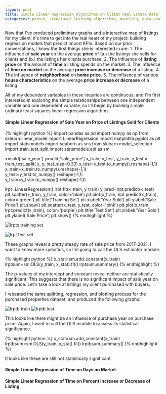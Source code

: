 ```yaml
---
layout: post
title: Simple Linear Regression Algorithms on Client Real Estate Data
categories: python, structured learning algorithms, modeling, data analysis, real estate
---
```


Now that I've produced preliminary graphs and a interactive map of listings for my client, it's time to get into the real heart of my project: building regression models that predict import KPIs. Based on our prior conversations, I know the first things she is interested in are:
    1. The influence of **sale year** on the average **price** of 
          (a.) the listings she sells for clients and
          (b.) the listings her clients purchase.
    2. The influence of **listing price** on the amount of **time** a listing spends on the market.
    3. The influence of **time on market** on the average **price increase or decrease** of a listing.
    4. The influence of **neighborhood** on **home price.**
    5. The influence of various **house characteristics** on the average **price increase or decrease** of a listing.

All of my dependent variables in these inquiries are continuous, and I'm first interested in exploring the simple relationships between one independent variable and one dependent variable, so I'll begin by building simple ordinary least squares linear regression algorithms.

#### Simple Linear Regression of Sale Year on Price of Listings Sold for Clients

{% highlight python %}
import pandas as pd
import numpy as np
from sklearn.linear_model import LinearRegression
import matplotlib.pyplot as plt
import statsmodels
import seaborn as sns
from sklearn.model_selection import train_test_split
import statsmodels.api as sm

x=sold['sale_year']
y=sold['sale_price']
x_train, x_test, y_train, y_test = train_test_split(
x, y, test_size=0.33)
x_test=x_test.to_numpy().reshape(-1,1)
x_train=x_train.to_numpy().reshape(-1,1)
y_test=y_test.to_numpy().reshape(-1,1)
y_train=y_train.to_numpy().reshape(-1,1)

lrpt=LinearRegression()
lrpt.fit(x_train, y_train)
y_pred=lrpt.predict(x_test)
plt.scatter(x_train, y_train, color='blue')
plt.plot(x_train, lrpt.predict(x_train), color='green')
plt.title('Training Set')
plt.xlabel('Year Sold')
plt.ylabel('Sale Price')
plt.show()
plt.scatter(x_test, y_test, color='pink')
plt.plot(x_train, lrpt.predict(x_train), color='purple')
plt.title('Test Set')
plt.xlabel('Year Sold')
plt.ylabel('Sale Price')
plt.show()
{% endhighlight %}

![lrpts training set](https://user-images.githubusercontent.com/102122956/174644556-5cec23f1-6612-4474-b742-1e03d20aab35.png)

![lrpt test set](https://user-images.githubusercontent.com/102122956/174644566-be259a63-be29-4025-825a-c51d438533d5.png)

These graphs reveal a pretty steady rate of sale price from 2017-2021. I want to know more specifics, so I'm going to call the OLS estimator module.

{% highlight python %}
x_stat=sm.add_constant(x_train)
lrptsum=sm.OLS(y_train, x_stat).fit()
lrptsum.summary()
{% endhighlight %}

The p-values of my intercept and constant reveal neither are statistically significant. This suggests that there is no significant impact of sale year on sale price. Let's take a look at listings my client purchased with buyers.

I repeated the same splitting, regression, and plotting process for the purchased properties dataset, and produced the following graphs:

![lrptb train](https://user-images.githubusercontent.com/102122956/174651831-031300f7-9e28-4235-8e26-68324a6e5ea8.png)
![lrptb test](https://user-images.githubusercontent.com/102122956/174653005-27ac2e9b-b670-4ca9-82e4-02c5ce8ee2aa.png)

This looks like there might be an influence of purchase year on purchase price. Again, I want to call the OLS module to assess its statistical significance. 

{% highlight python %}
x_stat=sm.add_constant(x_train)
lrptbsum=sm.OLS(y_train, x_stat).fit()
lrptbsum.summary()
{% endhighlight %}

It looks like these are still not statistically significant. 



#### Simple Linear Regression of Time on Days on Market


#### Simple Linear Regression of Time on Percent Increase or Decrease of Listing



